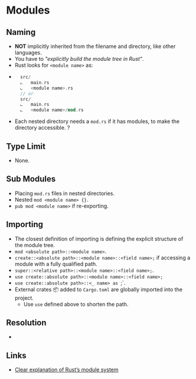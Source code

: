 # Modules

## Naming

- **NOT** implicitly inherited from the filename and directory, like other languages.
- You have to _"explicitly build the module tree in Rust"_.
- Rust looks for `<module name>` as:
- ```rust
    src/
    ⨽   main.rs
    ⨽   <module name>.rs
    // or
    src/
    ⨽   main.rs
    ⨽   <module name>/mod.rs
  ```
- Each nested directory needs a `mod.rs` if it has modules, to make the directory accessible. ?

## Type Limit

- None.

## Sub Modules

- Placing `mod.rs` files in nested directories.
- Nested `mod <module name> {}`.
- `pub mod <module name>` if re-exporting.

## Importing

- The closest definition of importing is defining the explicit structure of the module tree.
- `mod <absolute path>::<module name>`.
- `create::<absolute path>::<module name>::<field name>;` if accessing a module with a fully qualified path.
- `super::<relative path>::<module name>::<field name>;`.
- `use create::absolute path>::<module name>::<field name>;`
- `use create::absolute path>::<_ name> as `<alias>;`.
- External crates 📦 added to `Cargo.toml` are globally imported into the project.
    + Use `use` defined above to shorten the path.

## Resolution

- 

## Links

- [Clear explanation of Rust’s module system](http://www.sheshbabu.com/posts/rust-module-system/)